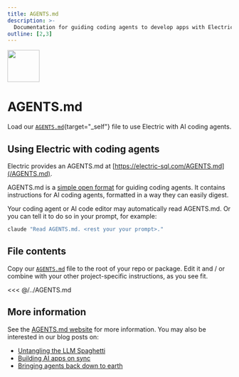 ```yaml
---
title: AGENTS.md
description: >-
  Documentation for guiding coding agents to develop apps with Electric.
outline: [2,3]
---
```


<img src="/img/icons/llms.svg" class="product-icon"
    style="width: 72px"
/>

# AGENTS.md

Load our [`AGENTS.md`](/AGENTS.md){target="_self"} file to use Electric with AI coding agents.

## Using Electric with coding agents

Electric provides an AGENTS.md at [https://electric-sql.com/AGENTS.md](/AGENTS.md).

AGENTS.md is a [simple open format](https://agents.md) for guiding coding agents. It contains instructions for AI coding agents, formatted in a way they can easily digest.

Your coding agent or AI code editor may automatically read AGENTS.md. Or you can tell it to do so in your prompt, for example:

```sh
claude "Read AGENTS.md. <rest your your prompt>."
```

## File contents

Copy our [`AGENTS.md`](/AGENTS.md) file to the root of your repo or package. Edit it and / or combine with your other project-specific instructions, as you see fit.

<<< @/../AGENTS.md

## More information

See the [AGENTS.md website](https://agents.md) for more information. You may also be interested in our blog posts on:

- [Untangling the LLM Spaghetti](/blog/2025/04/22/untangling-llm-spaghetti)
- [Building AI apps on sync](/blog/2025/04/09/building-ai-apps-on-sync)
- [Bringing agents back down to earth](/blog/2025/08/12/bringing-agents-back-down-to-earth)